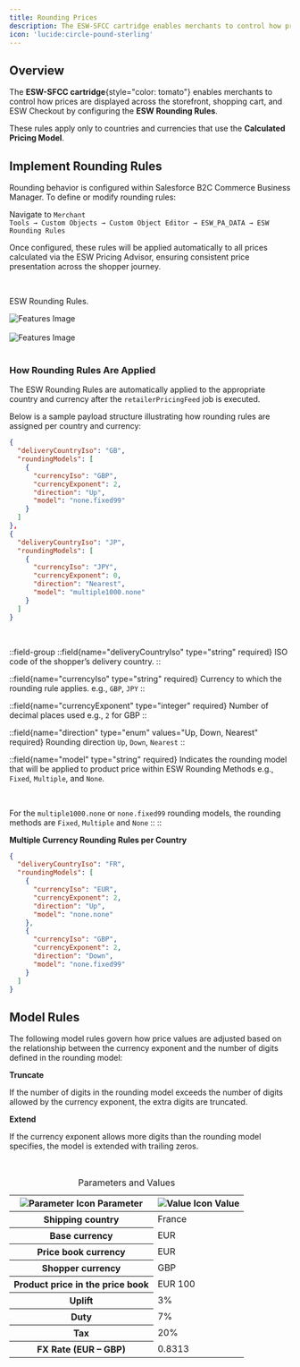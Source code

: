 ```yaml
---
title: Rounding Prices
description: The ESW-SFCC cartridge enables merchants to control how prices are displayed.
icon: 'lucide:circle-pound-sterling'
---
```


## Overview

The **ESW-SFCC cartridge**{style="color: tomato"} enables merchants to control how prices are displayed across the storefront, shopping cart, and ESW Checkout by configuring the **ESW Rounding Rules**. <br>

These rules apply only to countries and currencies that use the **Calculated Pricing Model**.

## Implement Rounding Rules

Rounding behavior is configured within Salesforce B2C Commerce Business Manager. To define or modify rounding rules: <br>

Navigate to <code class="px-1 py-0.5 rounded bg-gray-100 dark:bg-neutral-800 text-gray-800 dark:text-gray-100 text-xs font-JetBrains Mono">Merchant Tools → Custom Objects → Custom Object Editor → ESW_PA_DATA → ESW Rounding Rules </code>

Once configured, these rules will be applied automatically to all prices calculated via the ESW Pricing Advisor, ensuring consistent price presentation across the shopper journey.

<br>


<p class="text-center">ESW Rounding Rules.</p>

<div>
<img class="w-full h-auto scale-100 hover:scale-140 ease-in duration-500 rounded-xl shadow-lg" src="/Screenshot 2025-07-07 111807.png" alt="Features Image">
</div>

<br>

<div>
<img class="w-full h-auto scale-100 hover:scale-140 ease-in duration-500 rounded-xl shadow-lg" src="/Screenshot 2025-07-07 114136.png" alt="Features Image">
</div>

<br>

### How Rounding Rules Are Applied

The ESW Rounding Rules are automatically applied to the appropriate country and currency after the `retailerPricingFeed` job is executed. <br>

Below is a sample payload structure illustrating how rounding rules are assigned per country and currency:

```json [Sample Payload] height=150 collapse
{
  "deliveryCountryIso": "GB",
  "roundingModels": [
    {
      "currencyIso": "GBP",
      "currencyExponent": 2,
      "direction": "Up",
      "model": "none.fixed99"
    }
  ]
},
{
  "deliveryCountryIso": "JP",
  "roundingModels": [
    {
      "currencyIso": "JPY",
      "currencyExponent": 0,
      "direction": "Nearest",
      "model": "multiple1000.none"
    }
  ]
}
```
<br>

::field-group
  ::field{name="deliveryCountryIso" type="string" required}
  ISO code of the shopper’s delivery country.
  ::

  ::field{name="currencyIso" type="string" required}
  Currency to which the rounding rule applies.  e.g., `GBP`, `JPY`
  ::

  ::field{name="currencyExponent" type="integer" required}
  Number of decimal places used e.g., `2` for GBP
  ::

  ::field{name="direction" type="enum" values="Up, Down, Nearest" required}
  Rounding direction `Up`, `Down`, `Nearest`
  ::

  ::field{name="model" type="string" required}
  Indicates the rounding model that will be applied to product price within ESW Rounding Methods e.g., `Fixed`, `Multiple`, and `None`. 
  
  <br>

  For the `multiple1000.none` or `none.fixed99` rounding models, the rounding methods are `Fixed`, `Multiple` and `None`
  ::
::

**Multiple Currency Rounding Rules per Country**

```json [Sample Payload] height=150 collapse
{
  "deliveryCountryIso": "FR",
  "roundingModels": [
    {
      "currencyIso": "EUR",
      "currencyExponent": 2,
      "direction": "Up",
      "model": "none.none"
    },
    {
      "currencyIso": "GBP",
      "currencyExponent": 2,
      "direction": "Down",
      "model": "none.fixed99"
    }
  ]
}
```

## Model Rules

The following model rules govern how price values are adjusted based on the relationship between the currency exponent and the number of digits defined in the rounding model:

**Truncate**

If the number of digits in the rounding model exceeds the number of digits allowed by the currency exponent, the extra digits are truncated. <br>

**Extend**

If the currency exponent allows more digits than the rounding model specifies, the model is extended with trailing zeros.

<br>

<div class="overflow-x-auto bg-white dark:bg-neutral-900 p-4 rounded-xl shadow">
  <table class="min-w-full table-auto text-left text-sm text-neutral-800 dark:text-neutral-200">
    <caption class="caption-center text-base font-medium text-neutral-700 dark:text-neutral-300 mb-2">
      Parameters and Values
    </caption>
    <thead class="bg-neutral-100 dark:bg-neutral-800">
            <tr>
                <th scope="col" class="px-6 py-3">
                    <div class="flex items-center gap-2">
                        <img src="https://img.icons8.com/?size=100&id=s9OqFd6l3xr6&format=png&color=000000" alt="Parameter Icon" class="w-4 h-4" />
                        Parameter
                    </div>
                </th>
                <th scope="col" class="px-6 py-3">
                    <div class="flex items-center gap-2">
                        <img src="https://img.icons8.com/?size=100&id=1UfK8us7y48m&format=png&color=000000" alt="Value Icon" class="w-4 h-4" />
                        Value
                    </div>
                </th>
            </tr>
        </thead>
        <tbody>
            <tr class="bg-white border-b dark:bg-gray-800 dark:border-gray-700 border-gray-200">
                <th scope="row" class="px-6 py-4 font-medium text-gray-900 whitespace-nowrap dark:text-white">
                    Shipping country
                </th>
                <td class="px-6 py-4">
                    France
                </td>
            </tr>
            <tr class="bg-white border-b dark:bg-gray-800 dark:border-gray-700 border-gray-200">
                <th scope="row" class="px-6 py-4 font-medium text-gray-900 whitespace-nowrap dark:text-white">
                    Base currency
                </th>
                <td class="px-6 py-4">
                    EUR
                </td>
            </tr>
            <tr class="bg-white border-b dark:bg-gray-800 dark:border-gray-700 border-gray-200">
                <th scope="row" class="px-6 py-4 font-medium text-gray-900 whitespace-nowrap dark:text-white">
                    Price book currency
                </th>
                <td class="px-6 py-4">
                    EUR
                </td>
            </tr>
            <tr class="bg-white dark:bg-gray-800">
                <th scope="row" class="px-6 py-4 font-medium text-gray-900 whitespace-nowrap dark:text-white">
                    Shopper currency
                </th>
                <td class="px-6 py-4">
                    GBP
                </td>
            </tr>
            <tr class="bg-white border-b dark:bg-gray-800 dark:border-gray-700 border-gray-200">
                <th scope="row" class="px-6 py-4 font-medium text-gray-900 whitespace-nowrap dark:text-white">
                    Product price in the price book
                </th>
                <td class="px-6 py-4">
                    EUR 100
                </td>
            </tr>
            <tr class="bg-white border-b dark:bg-gray-800 dark:border-gray-700 border-gray-200">
                <th scope="row" class="px-6 py-4 font-medium text-gray-900 whitespace-nowrap dark:text-white">
                    Uplift
                </th>
                <td class="px-6 py-4">
                    3%
                </td>
            </tr>
            <tr class="bg-white border-b dark:bg-gray-800 dark:border-gray-700 border-gray-200">
                <th scope="row" class="px-6 py-4 font-medium text-gray-900 whitespace-nowrap dark:text-white">
                    Duty
                </th>
                <td class="px-6 py-4">
                    7%
                </td>
            </tr>
            <tr class="bg-white border-b dark:bg-gray-800 dark:border-gray-700 border-gray-200">
                <th scope="row" class="px-6 py-4 font-medium text-gray-900 whitespace-nowrap dark:text-white">
                    Tax
                </th>
                <td class="px-6 py-4">
                    20%
                </td>
                <tr class="bg-white border-b dark:bg-gray-800 dark:border-gray-700 border-gray-200">
                <th scope="row" class="px-6 py-4 font-medium text-gray-900 whitespace-nowrap dark:text-white">
                    FX Rate (EUR – GBP)
                </th>
                <td class="px-6 py-4">
                    0.8313
                </td>
            </tr>
            </tr>
        </tbody>
    </table>
</div>

<br>
